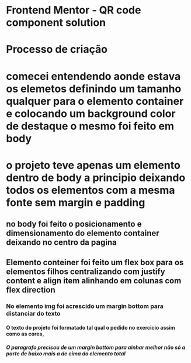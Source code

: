 # Frontend Mentor - QR code component solution

# Processo de criação 

# comecei entendendo aonde estava os elemetos definindo um tamanho qualquer para o elemento container e colocando um background color de destaque o mesmo foi feito em body 

# o projeto teve apenas um elemento dentro de body a principio deixando todos os elementos com a mesma fonte sem margin e padding

## no body foi feito o posicionamento e dimensionamento do elemento container deixando no centro da pagina 

## Elemento conteiner foi feito um flex box para os elementos filhos centralizando com justify content e align item  alinhando em colunas com flex direction

### No elemento img foi acrescido um margin bottom para distanciar do texto 

#### O texto do projeto foi formatado tal qual o pedido no exercicio assim como as cores,

##### O paragrafo precisou de um margin bottom para ainhar melhor não só a parte de baixo mais a de cima do elemento total




